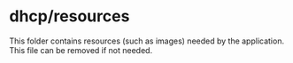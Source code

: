 # dhcp/resources

This folder contains resources (such as images) needed by the application. This file can
be removed if not needed.
